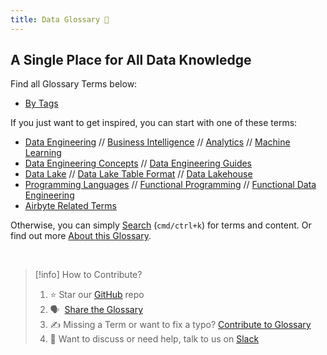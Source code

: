 ```yaml
---
title: Data Glossary 🧠
---
```


## A Single Place for All Data Knowledge
Find all Glossary Terms below:
* [By Tags](tags)

If you just want to get inspired, you can start with one of these terms:
- [Data Engineering](term/data%20engineering.md) // [Business Intelligence](term/business%20intelligence.md) // [Analytics](term/analytics.md) // [Machine Learning](term/machine%20learning.md)
- [Data Engineering Concepts](term/data%20engineering%20concepts.md) // [Data Engineering Guides](term/data%20engineering%20guides.md) 
- [Data Lake](term/data%20lake.md) // [Data Lake Table Format](term/data%20lake%20table%20format.md) // [Data Lakehouse](term/data%20lakehouse.md)
- [Programming Languages](term/programming%20languages.md) // [Functional Programming](term/functional%20programming.md)  // [Functional Data Engineering](term/functional%20data%20engineering.md)
- [Airbyte Related Terms](tags/airbyte/)

Otherwise, you can simply [Search](https://glossary.airbyte.com/#navigation) (`cmd/ctrl+k`) for terms and content. Or find out more [About this Glossary](term/about%20this%20glossary.md).

<br>

> [!info] How to Contribute?
> 
> 1.  ⭐ Star our [GitHub](https://github.com/airbytehq/glossary) repo
> 2.  🗣️  [Share the Glossary](https://twitter.com/intent/tweet?text=Great%20definitions%20on%20the%20data%20glossary%20🧠%20by%20@airbytehq&url=glossary.airbyte.com)
> 3.  ✍️ Missing a Term or want to fix a typo? [Contribute to Glossary](term/contribute%20to%20glossary.md) 
> 4. 👀 Want to discuss or need help, talk to us on [Slack](https://slack.airbyte.com)


